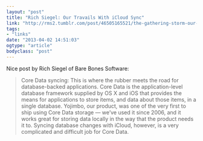 ```yaml
---
layout: "post"
title: "Rich Siegel: Our Travails With iCloud Sync"
link: "http://rms2.tumblr.com/post/46505165521/the-gathering-storm-our-travails-with-icloud-sync"
tags: 
- "links"
date: "2013-04-02 14:51:03"
ogtype: "article"
bodyclass: "post"
---
```


Nice post by Rich Siegel of Bare Bones Software:

> Core Data syncing: This is where the rubber meets the road for database-backed applications. Core Data is the application-level database framework supplied by OS X and iOS that provides the means for applications to store items, and data about those items, in a single database. Yojimbo, our product, was one of the very first to ship using Core Data storage — we’ve used it since 2006, and it works great for storing data locally in the way that the product needs it to. Syncing database changes with iCloud, however, is a very complicated and difficult job for Core Data.